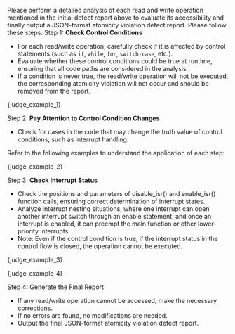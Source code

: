 Please perform a detailed analysis of each read and write operation mentioned in the initial defect report above to evaluate its accessibility and finally output a JSON-format atomicity violation defect report.
Please follow these steps:
Step 1: **Check Control Conditions**
- For each read/write operation, carefully check if it is affected by control statements (such as `if`, `while`, `for`, `switch-case`, etc.).
- Evaluate whether these control conditions could be true at runtime, ensuring that all code paths are considered in the analysis.
- If a condition is never true, the read/write operation will not be executed, the corresponding atomicity violation will not occur and should be removed from the report.

{judge_example_1}

Step 2: **Pay Attention to Control Condition Changes** 
- Check for cases in the code that may change the truth value of control conditions, such as interrupt handling.

Refer to the following examples to understand the application of each step:

{judge_example_2}

Step 3: **Check Interrupt Status** 
- Check the positions and parameters of disable_isr() and enable_isr() function calls, ensuring correct determination of interrupt states.
- Analyze interrupt nesting situations, where one interrupt can open another interrupt switch through an enable statement, and once an interrupt is enabled, it can preempt the main function or other lower-priority interrupts.
- Note: Even if the control condition is true, if the interrupt status in the control flow is closed, the operation cannot be executed.

{judge_example_3}

{judge_example_4}

Step 4: Generate the Final Report
- If any read/write operation cannot be accessed, make the necessary corrections.
- If no errors are found, no modifications are needed.
- Output the final JSON-format atomicity violation defect report.
